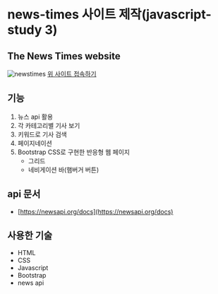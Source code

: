 # news-times 사이트 제작(javascript-study 3)

## The News Times website
![newstimes](https://github.com/etesongg/number-guess-game/assets/55964387/2a0ddbaf-7a4d-4556-94be-68b6eaf3ebcb)
[위 사이트 접속하기](https://news-timesbysong.netlify.app/)

## 기능
1. 뉴스 api 활용
2. 각 카테고리별 기사 보기
3. 키워드로 기사 검색
4. 페이지네이션 
4. Bootstrap CSS로 구현한 반응형 웹 페이지
    - 그리드
    - 네비게이션 바(햄버거 버튼)

## api 문서
- [https://newsapi.org/docs](https://newsapi.org/docs)

## 사용한 기술
- HTML
- CSS
- Javascript
- Bootstrap
- news api
